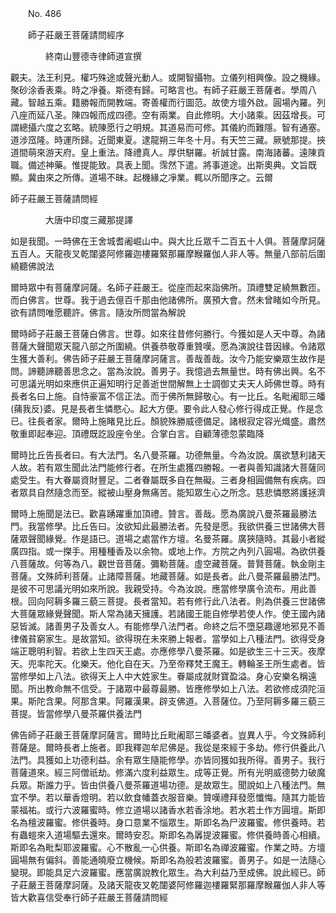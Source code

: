 ﻿　　No. 486

　　師子莊嚴王菩薩請問經序

　　　　終南山豐德寺律師道宣撰


觀夫。法王利見。權巧殊途或聲光動人。或開智攝物。立儀列相興像。設之機緣。聚砂涂香表乘。時之凈養。斯德有歸。可略言也。有師子莊嚴王菩薩者。學周八藏。智越五乘。籍勝報而開教端。寄善權而行圖范。故使方壇外啟。圓場內羅。列八座而延八圣。陳四報而成四德。空有兩業。自此修明。大小諸乘。因茲增長。可謂總攝六度之玄略。統陳愿行之明規。其道易而可修。其儀約而難隱。智有通塞。道涉窊隆。時運所歸。近聞東夏。逮龍朔三年冬十月。有天竺三藏。厥號那提。挾道間萌來游天府。皇上重法。降禮真人。厚供駢羅。祈誠甘露。南海諸蕃。遠陳貢職。備述神藥。惟提能致。具表上聞。霈然下遣。將事道途。出斯奧典。文旨既顯。冀由來之所傳。道場不昧。起機緣之凈業。輒以所聞序之。云爾

師子莊嚴王菩薩請問經

　　　　大唐中印度三藏那提譯


如是我聞。一時佛在王舍城耆阇崛山中。與大比丘眾千二百五十人俱。菩薩摩訶薩五百人。天龍夜叉乾闥婆阿修羅迦樓羅緊那羅摩睺羅伽人非人等。無量八部前后圍繞聽佛說法

爾時眾中有菩薩摩訶薩。名師子莊嚴王。從座而起來詣佛所。頂禮雙足繞無數匝。而白佛言。世尊。我于過去億百千那由他諸佛所。廣預大會。然未曾睹如今所見。欲有請問唯愿聽許。佛言。隨汝所問當為解說

爾時師子莊嚴王菩薩白佛言。世尊。如來往昔修何勝行。今獲如是人天中尊。為諸菩薩大聲聞眾天龍八部之所圍繞。供養恭敬尊重贊嘆。愿為演說往昔因緣。令諸眾生獲大善利。佛告師子莊嚴王菩薩摩訶薩言。善哉善哉。汝今乃能安樂眾生故作是問。諦聽諦聽善思念之。當為汝說。善男子。我憶過去無量世。時有佛出興。名不可思議光明如來應供正遍知明行足善逝世間解無上士調御丈夫天人師佛世尊。時有長者名曰上施。自恃豪富不信正法。而于佛所無歸敬心。有一比丘。名毗阇耶三皤(蒱我反)婆。見是長者生憐愍心。起大方便。要令此人發心修行得成正覺。作是念已。往長者家。爾時上施睹見比丘。顏貌殊勝威德備足。諸根寂定容光熾盛。肅然敬重即起奉迎。頂禮既訖設座令坐。合掌白言。自顧薄德忽蒙臨降

爾時比丘告長者曰。有大法門。名八曼茶羅。功德無量。今為汝說。廣欲慧利諸天人故。若有眾生聞此法門能修行者。在所生處獲四勝報。一者與善知識諸大菩薩同處受生。有大眷屬資財豐足。二者眷屬既多自在無礙。三者身相圓備無有疾病。四者眾具自然隨念而至。縱被山壓身無痛苦。能知眾生心之所念。慈悲憐愍將護拯濟

爾時上施聞是法已。歡喜踴躍重加頂禮。贊言。善哉。愿為廣說八曼茶羅最勝法門。我當修學。比丘告曰。汝欲知此最勝法者。先發是愿。我欲供養三世諸佛大菩薩眾聲聞緣覺。作是語已。道場之處當作方壇。名曼茶羅。廣狹隨時。其最小者縱廣四指。或一搩手。用種種香及以余物。或地上作。方院之內列八圓場。為欲供養八菩薩故。何等為八。觀世音菩薩。彌勒菩薩。虛空藏菩薩。普賢菩薩。執金剛主菩薩。文殊師利菩薩。止諸障菩薩。地藏菩薩。如是長者。此八曼茶羅最勝法門。是彼不可思議光明如來所說。我親受持。今為汝說。應當修學廣令流布。用此善根。回向阿耨多羅三藐三菩提。長者當知。若有修行此八法者。則為供養三世諸佛大菩薩眾緣覺聲聞。斯人常為諸天擁護。若諸國王能自修學若使人作。使王國內諸惡皆滅。諸善男子及善女人。有能修學八法門者。命終之后不墮惡趣邊地邪見不善律儀貧窮家生。是故當知。欲得現在未來勝上報者。當學如上八種法門。欲得受身端正聰明利智。若欲上生四天王處。亦應修學八曼茶羅。如是欲生三十三天。夜摩天。兜率陀天。化樂天。他化自在天。乃至帝釋梵王魔王。轉輪圣王所生處者。皆當修學如上八法。欲得天上人中大姓家生。眷屬成就財寶盈溢。身心安樂名稱遠聞。所出教命無不信受。于諸眾中最尊最勝。皆應修學如上八法。若欲修成須陀洹果。斯陀含果。阿那含果。阿羅漢果。辟支佛道。入菩薩位。乃至阿耨多羅三藐三菩提。皆當修學八曼茶羅供養法門

佛告師子莊嚴王菩薩摩訶薩言。爾時比丘毗阇耶三皤婆者。豈異人乎。今文殊師利菩薩是。爾時長者上施者。即我釋迦牟尼佛是。我從是來經于多劫。修行供養此八法門。具獲如上功德利益。余有眾生隨能修學。亦皆同獲如我所得。善男子。我行菩薩道來。經三阿僧祇劫。修滿六度利益眾生。成等正覺。所有光明威德勢力破魔兵眾。斯誰力乎。皆由供養八曼茶羅道場功德。是故眾生。聞說如上八種法門。無宜不學。若以華香燈明。若以飲食幡蓋衣服音樂。贊嘆禮拜發愿懺悔。隨其力能皆蒙福祐。或行六波羅蜜時。修立道場以諸香水若香涂地。若水若土作方圓壇。斯即名為檀波羅蜜。修供養時。身口意業不惱眾生。斯即名為尸波羅蜜。修供養時。若有蟲螘來入道場驅去還來。爾時安忍。斯即名為羼提波羅蜜。修供養時善心相續。斯即名為毗梨耶波羅蜜。心不散亂一心供養。斯即名為禪波羅蜜。作業之時。方壇圓場無有偏斜。善能通曉廢立機候。斯即名為般若波羅蜜。善男子。如是一法隨心變現。即能具足六波羅蜜。應當廣說教化眾生。為大利益乃至成佛。說此經已。師子莊嚴王菩薩摩訶薩。及諸天龍夜叉乾闥婆阿修羅迦樓羅緊那羅摩睺羅伽人非人等皆大歡喜信受奉行師子莊嚴王菩薩請問經
